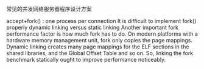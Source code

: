 常见的并发网络服务器程序设计方案

accept+fork()  : one process per connection
	It is difficult to implement fork() properly
	dynamic linking versus static linking
		Another important fork performance factor is how much fork has to do.
		On modern platforms with a hardware memory management unit, fork only copies the page mappings.
		Dynamic linking creates many page mappings for the ELF sections in the shared libraries, and the Global Offset Table and so on.
		So, linking the fork benchmark statically ought to improve performance noticeably.
